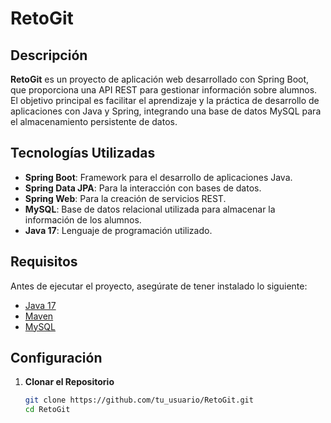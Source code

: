 # RetoGit

## Descripción

**RetoGit** es un proyecto de aplicación web desarrollado con Spring Boot, que proporciona una API REST para gestionar información sobre alumnos. El objetivo principal es facilitar el aprendizaje y la práctica de desarrollo de aplicaciones con Java y Spring, integrando una base de datos MySQL para el almacenamiento persistente de datos.

## Tecnologías Utilizadas

- **Spring Boot**: Framework para el desarrollo de aplicaciones Java.
- **Spring Data JPA**: Para la interacción con bases de datos.
- **Spring Web**: Para la creación de servicios REST.
- **MySQL**: Base de datos relacional utilizada para almacenar la información de los alumnos.
- **Java 17**: Lenguaje de programación utilizado.

## Requisitos

Antes de ejecutar el proyecto, asegúrate de tener instalado lo siguiente:

- [Java 17](https://www.oracle.com/java/technologies/javase/jdk17-archive-downloads.html)
- [Maven](https://maven.apache.org/download.cgi)
- [MySQL](https://www.mysql.com/downloads/)

## Configuración

1. **Clonar el Repositorio**

   ```bash
   git clone https://github.com/tu_usuario/RetoGit.git
   cd RetoGit
